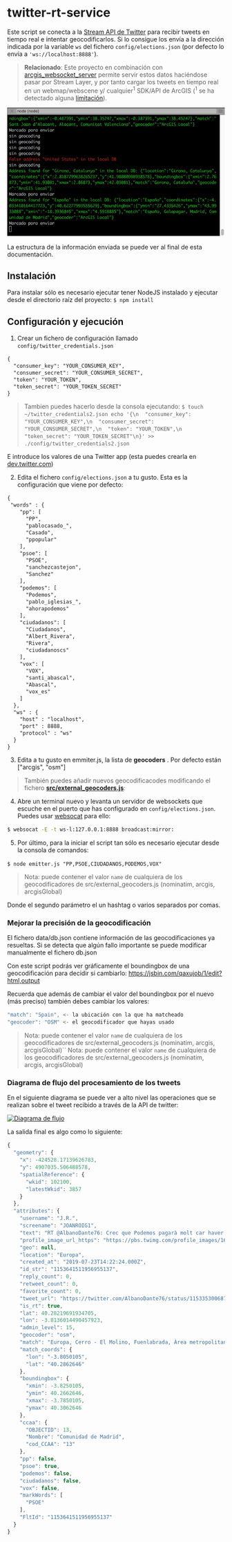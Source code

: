 # twitter-rt-service

Este script se conecta a la [Stream API de Twitter](https://developer.twitter.com/en/docs) para recibir tweets en tiempo real e intentar geocodificarlos. Si lo consigue los envía a la dirección indicada por la variable `ws` del fichero `config/elections.json` (por defecto lo envía a `'ws://localhost:8888'`).

> **Relacionado**: Este proyecto en combinación con [arcgis_websocket_server](https://github.com/esri-es/arcgis_websocket_server) permite servir estos datos haciéndose pasar por Stream Layer, y por tanto cargar los tweets en tiempo real en un webmap/webscene y/ cualquier<sup>1</sup> SDK/API de ArcGIS (<sup>1</sup> se ha detectado alguna [limitación](https://github.com/hhkaos/arcgis_websocket_server#known-issues)).

![animation](./img/console-animation.gif)

La estructura de la información enviada se puede ver al final de esta documentación.

## Instalación

Para instalar sólo es necesario ejecutar tener NodeJS instalado y ejecutar desde el directorio raíz del proyecto: `$ npm install`

## Configuración y ejecución

1. Crear un fichero de configuración llamado `config/twitter_credentials.json`
```
{
  "consumer_key": "YOUR_CONSUMER_KEY",
  "consumer_secret": "YOUR_CONSUMER_SECRET",
  "token": "YOUR_TOKEN",
  "token_secret": "YOUR_TOKEN_SECRET"
}
```

> Tambien puedes hacerlo desde la consola ejecutando: `$ touch ~/twitter_credentials2.json
echo '{\n  "consumer_key": "YOUR_CONSUMER_KEY",\n  "consumer_secret": "YOUR_CONSUMER_SECRET",\n  "token": "YOUR_TOKEN",\n  "token_secret": "YOUR_TOKEN_SECRET"\n}' >> ./config/twitter_credentials2.json`

E introduce los valores de una Twitter app (esta puedes crearla en [dev.twitter.com](https://developer.twitter.com/en/apps))

2. Edita el fichero `config/elections.json` a tu gusto. Esta es la configuración que viene por defecto:

```
{
 "words" : {
    "pp": [
      "PP",
      "pablocasado_",
      "Casado",
      "ppopular"
    ],
    "psoe": [
      "PSOE",
      "sanchezcastejon",
      "Sanchez"
    ],
    "podemos": [
      "Podemos",
      "pablo_iglesias_",
      "ahorapodemos"
    ],
    "ciudadanos": [
      "Ciudadanos",
      "Albert_Rivera",
      "Rivera",
      "ciudadanoscs"
    ],
    "vox": [
      "VOX",
      "santi_abascal",
      "Abascal",
      "vox_es"
    ]
  },
  "ws" : {
    "host" : "localhost",
    "port" : 8888,
    "protocol" : "ws"
  }
}
```

3. Edita a tu gusto en emmiter.js, la lista de **geocoders** . Por defecto están ["arcgis", "osm"]

> También puedes añadir nuevos geocodificacodes modificando el fichero **[src/external_geocoders.js](./src/external_geocoders.js)**: 

4. Abre un terminal nuevo y levanta un servidor de websockets que escuche en el puerto que has configurado en `config/elections.json`. Puedes usar [websocat](https://github.com/vi/websocat) para ello:

```bash
$ websocat -E -t ws-l:127.0.0.1:8888 broadcast:mirror:
```

5. Por último, para la iniciar el script tan sólo es necesario ejecutar desde la consola de comandos:

`$ node emitter.js "PP,PSOE,CIUDADANOS,PODEMOS,VOX"`

> Nota: <geocoder> puede contener el valor `name` de cualquiera de los geocodificadores de src/external_geocoders.js (nominatim, arcgis, arcgisGlobal)

Donde el segundo parámetro el un hashtag o varios separados por comas.

### Mejorar la precisión de la geocodificación

El fichero data/db.json contiene información de las geocodificaciones ya resueltas. Si se detecta que algún fallo importante se puede modificar manualmente el fichero db.json

Con este script podrás ver gráficamente el boundingbox de una geocodificación para decidir si cambiarlo:
https://jsbin.com/qaxujob/1/edit?html,output

Recuerda que además de cambiar el valor del boundingbox por el nuevo (más preciso) también debes cambiar los valores:

```js
"match": "Spain", <- la ubicación con la que ha matcheado
"geocoder": "OSM" <- el geocodificador que hayas usado
```

> Nota: <geocoder> puede contener el valor `name` de cualquiera de los geocodificadores de src/external_geocoders.js (nominatim, arcgis, arcgisGlobal)``
> Nota: <geocoder> puede contener el valor `name` de cualquiera de los geocodificadores de src/external_geocoders.js (nominatim, arcgis, arcgisGlobal)

### Diagrama de flujo del procesamiento de los tweets

En el siguiente diagrama se puede ver a alto nivel las operaciones que se realizan sobre el tweet recibido a través de la API de twitter:

[![Diagrama de flujo](https://docs.google.com/drawings/d/e/2PACX-1vTm4RvhbdJol9tKFsEqBtbiFIsOjj575oXfr_6HggoEagFm9v_fg7rCgCxTfJ-Nus9xNn2GnEBOuQoz/pub?w=1827&amp;h=1192)](https://docs.google.com/drawings/d/1Ikdc49YkkhfPYaFTdr-quEHEP61rnx_duuDppsEfjZU/edit?usp=sharing)

La salida final es algo como lo siguiente:

```js
{
  "geometry": {
    "x": -424528.17139626783,
    "y": 4907035.506488578,
    "spatialReference": {
      "wkid": 102100,
      "latestWkid": 3857
    }
  },
  "attributes": {
    "username": "J.R.",
    "screename": "JOANROIG1",
    "text": "RT @AlbanoDante76: Crec que Podemos pagarà molt car haver comprat que el PSOE era \"de izquierdas\". Segueix sent un partit neoliberal, monàr…",
    "profile_image_url_https": "https://pbs.twimg.com/profile_images/1617475574/imagesCA49VD2Z_normal.jpg",
    "geo": null,
    "location": "Europa",
    "created_at": "2019-07-23T14:22:24.000Z",
    "id_str": "1153641511956955137",
    "reply_count": 0,
    "retweet_count": 0,
    "favorite_count": 0,
    "tweet_url": "https://twitter.com/AlbanoDante76/status/1153353006873763840",
    "is_rt": true,
    "lat": 40.28219691934705,
    "lon": -3.8136014490457923,
    "admin_level": 15,
    "geocoder": "osm",
    "match": "Europa, Cerro - El Molino, Fuenlabrada, Área metropolitana de Madrid y Corredor del Henares, Comunidad de Madrid, 28943, España",
    "match_coords": {
      "lon": "-3.8050105",
      "lat": "40.2862646"
    },
    "boundingbox": {
      "xmin": -3.8250105,
      "ymin": 40.2662646,
      "xmax": -3.7850105,
      "ymax": 40.3062646
    },
    "ccaa": {
      "OBJECTID": 13,
      "Nombre": "Comunidad de Madrid",
      "cod_CCAA": "13"
    },
    "pp": false,
    "psoe": true,
    "podemos": false,
    "ciudadanos": false,
    "vox": false,
    "markWords": [
      "PSOE"
    ],
    "FltId": "1153641511956955137"
  }
}
```
